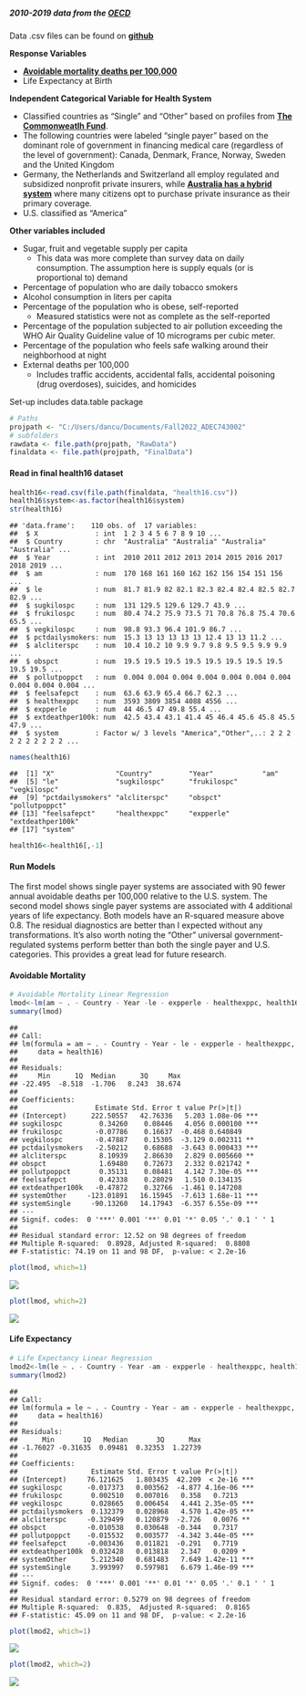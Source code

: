 ##### **2010-2019 data from the [OECD](https://stats.oecd.org/)**

Data .csv files can be found on
[**github**](https://github.com/DanielCusick/HealthyNations)

**Response Variables**

-   [**Avoidable mortality deaths per
    100,000**](https://www.oecd-ilibrary.org/sites/3b4fdbf2-en/index.html?itemId=/content/component/3b4fdbf2-en)
-   Life Expectancy at Birth

**Independent Categorical Variable for Health System**

-   Classified countries as “Single” and “Other” based on profiles from
    [**The Commonweatlh
    Fund**](https://www.commonwealthfund.org/publications/2019/apr/considering-single-payer-proposals-lessons-from-abroad).
-   The following countries were labeled “single payer” based on the
    dominant role of government in financing medical care (regardless of
    the level of government): Canada, Denmark, France, Norway, Sweden
    and the United Kingdom
-   Germany, the Netherlands and Switzerland all employ regulated and
    subsidized nonprofit private insurers, while [**Australia has a
    hybrid
    system**](https://www.pbs.org/video/the-best-health-care-1599164339/)
    where many citizens opt to purchase private insurance as their
    primary coverage.
-   U.S. classified as “America”

**Other variables included**

-   Sugar, fruit and vegetable supply per capita
    -   This data was more complete than survey data on daily
        consumption. The assumption here is supply equals (or is
        proportional to) demand
-   Percentage of population who are daily tobacco smokers
-   Alcohol consumption in liters per capita
-   Percentage of the population who is obese, self-reported
    -   Measured statistics were not as complete as the self-reported
-   Percentage of the population subjected to air pollution exceeding
    the WHO Air Quality Guideline value of 10 micrograms per cubic
    meter.
-   Percentage of the population who feels safe walking around their
    neighborhood at night
-   External deaths per 100,000
    -   Includes traffic accidents, accidental falls, accidental
        poisoning (drug overdoses), suicides, and homicides

Set-up includes data.table package

``` r
# Paths
projpath <- "C:/Users/dancu/Documents/Fall2022_ADEC743002"
# subfolders
rawdata <- file.path(projpath, "RawData")
finaldata <- file.path(projpath, "FinalData")
```

#### **Read in final health16 dataset**

``` r
health16<-read.csv(file.path(finaldata, "health16.csv"))
health16$system<-as.factor(health16$system)
str(health16)
```

    ## 'data.frame':    110 obs. of  17 variables:
    ##  $ X              : int  1 2 3 4 5 6 7 8 9 10 ...
    ##  $ Country        : chr  "Australia" "Australia" "Australia" "Australia" ...
    ##  $ Year           : int  2010 2011 2012 2013 2014 2015 2016 2017 2018 2019 ...
    ##  $ am             : num  170 168 161 160 162 162 156 154 151 156 ...
    ##  $ le             : num  81.7 81.9 82 82.1 82.3 82.4 82.4 82.5 82.7 82.9 ...
    ##  $ sugkilospc     : num  131 129.5 129.6 129.7 43.9 ...
    ##  $ frukilospc     : num  80.4 74.2 75.9 73.5 71 70.8 76.8 75.4 70.6 65.5 ...
    ##  $ vegkilospc     : num  98.8 93.3 96.4 101.9 86.7 ...
    ##  $ pctdailysmokers: num  15.3 13 13 13 13 13 12.4 13 13 11.2 ...
    ##  $ alcliterspc    : num  10.4 10.2 10 9.9 9.7 9.8 9.5 9.5 9.9 9.9 ...
    ##  $ obspct         : num  19.5 19.5 19.5 19.5 19.5 19.5 19.5 19.5 19.5 19.5 ...
    ##  $ pollutpoppct   : num  0.004 0.004 0.004 0.004 0.004 0.004 0.004 0.004 0.004 0.004 ...
    ##  $ feelsafepct    : num  63.6 63.9 65.4 66.7 62.3 ...
    ##  $ healthexppc    : num  3593 3809 3854 4088 4556 ...
    ##  $ expperle       : num  44 46.5 47 49.8 55.4 ...
    ##  $ extdeathper100k: num  42.5 43.4 43.1 41.4 45 46.4 45.6 45.8 45.5 47.9 ...
    ##  $ system         : Factor w/ 3 levels "America","Other",..: 2 2 2 2 2 2 2 2 2 2 ...

``` r
names(health16)
```

    ##  [1] "X"               "Country"         "Year"            "am"             
    ##  [5] "le"              "sugkilospc"      "frukilospc"      "vegkilospc"     
    ##  [9] "pctdailysmokers" "alcliterspc"     "obspct"          "pollutpoppct"   
    ## [13] "feelsafepct"     "healthexppc"     "expperle"        "extdeathper100k"
    ## [17] "system"

``` r
health16<-health16[,-1]
```

#### **Run Models**

The first model shows single payer systems are associated with 90 fewer
annual avoidable deaths per 100,000 relative to the U.S. system. The
second model shows single payer systems are associated with 4 additional
years of life expectancy. Both models have an R-squared measure above
0.8. The residual diagnostics are better than I expected without any
transformations. It’s also worth noting the “Other” universal
government-regulated systems perform better than both the single payer
and U.S. categories. This provides a great lead for future research.

#### **Avoidable Mortality**

``` r
# Avoidable Mortality Linear Regression
lmod<-lm(am ~ . - Country - Year -le - expperle - healthexppc, health16)
summary(lmod)
```

    ## 
    ## Call:
    ## lm(formula = am ~ . - Country - Year - le - expperle - healthexppc, 
    ##     data = health16)
    ## 
    ## Residuals:
    ##     Min      1Q  Median      3Q     Max 
    ## -22.495  -8.518  -1.706   8.243  38.674 
    ## 
    ## Coefficients:
    ##                   Estimate Std. Error t value Pr(>|t|)    
    ## (Intercept)      222.50557   42.76336   5.203 1.08e-06 ***
    ## sugkilospc         0.34260    0.08446   4.056 0.000100 ***
    ## frukilospc        -0.07786    0.16637  -0.468 0.640849    
    ## vegkilospc        -0.47887    0.15305  -3.129 0.002311 ** 
    ## pctdailysmokers   -2.50212    0.68688  -3.643 0.000433 ***
    ## alcliterspc        8.10939    2.86630   2.829 0.005660 ** 
    ## obspct             1.69480    0.72673   2.332 0.021742 *  
    ## pollutpoppct       0.35131    0.08481   4.142 7.30e-05 ***
    ## feelsafepct        0.42338    0.28029   1.510 0.134135    
    ## extdeathper100k   -0.47872    0.32766  -1.461 0.147208    
    ## systemOther     -123.01891   16.15945  -7.613 1.68e-11 ***
    ## systemSingle     -90.13260   14.17943  -6.357 6.55e-09 ***
    ## ---
    ## Signif. codes:  0 '***' 0.001 '**' 0.01 '*' 0.05 '.' 0.1 ' ' 1
    ## 
    ## Residual standard error: 12.52 on 98 degrees of freedom
    ## Multiple R-squared:  0.8928, Adjusted R-squared:  0.8808 
    ## F-statistic: 74.19 on 11 and 98 DF,  p-value: < 2.2e-16

``` r
plot(lmod, which=1)
```

![](HealthyNations_DC_files/figure-markdown_github/unnamed-chunk-4-1.png)

``` r
plot(lmod, which=2)
```

![](HealthyNations_DC_files/figure-markdown_github/unnamed-chunk-4-2.png)

#### **Life Expectancy**

``` r
# Life Expectancy Linear Regression
lmod2<-lm(le ~ . - Country - Year -am - expperle - healthexppc, health16)
summary(lmod2)
```

    ## 
    ## Call:
    ## lm(formula = le ~ . - Country - Year - am - expperle - healthexppc, 
    ##     data = health16)
    ## 
    ## Residuals:
    ##      Min       1Q   Median       3Q      Max 
    ## -1.76027 -0.31635  0.09481  0.32353  1.22739 
    ## 
    ## Coefficients:
    ##                  Estimate Std. Error t value Pr(>|t|)    
    ## (Intercept)     76.121625   1.803435  42.209  < 2e-16 ***
    ## sugkilospc      -0.017373   0.003562  -4.877 4.16e-06 ***
    ## frukilospc       0.002510   0.007016   0.358   0.7213    
    ## vegkilospc       0.028665   0.006454   4.441 2.35e-05 ***
    ## pctdailysmokers  0.132379   0.028968   4.570 1.42e-05 ***
    ## alcliterspc     -0.329499   0.120879  -2.726   0.0076 ** 
    ## obspct          -0.010538   0.030648  -0.344   0.7317    
    ## pollutpoppct    -0.015532   0.003577  -4.342 3.44e-05 ***
    ## feelsafepct     -0.003436   0.011821  -0.291   0.7719    
    ## extdeathper100k  0.032428   0.013818   2.347   0.0209 *  
    ## systemOther      5.212340   0.681483   7.649 1.42e-11 ***
    ## systemSingle     3.993997   0.597981   6.679 1.46e-09 ***
    ## ---
    ## Signif. codes:  0 '***' 0.001 '**' 0.01 '*' 0.05 '.' 0.1 ' ' 1
    ## 
    ## Residual standard error: 0.5279 on 98 degrees of freedom
    ## Multiple R-squared:  0.835,  Adjusted R-squared:  0.8165 
    ## F-statistic: 45.09 on 11 and 98 DF,  p-value: < 2.2e-16

``` r
plot(lmod2, which=1)
```

![](HealthyNations_DC_files/figure-markdown_github/unnamed-chunk-5-1.png)

``` r
plot(lmod2, which=2)
```

![](HealthyNations_DC_files/figure-markdown_github/unnamed-chunk-5-2.png)
